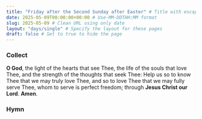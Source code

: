 ```yaml
---
title: "Friday after the Second Sunday after Easter" # Title with escaped quotes
date: 2025-05-09T00:00:00+00:00 # Use-MM-DDTHH:MM format
slug: 2025-05-09 # Clean URL using only date
layout: "days/single" # Specify the layout for these pages
draft: false # Set to true to hide the page
---
```


### Collect

**O God**, the light of the hearts that see Thee, the life of the souls that love Thee, and the strength of the thoughts that seek Thee: Help us so to know Thee that we may truly love Thee, and so to love Thee that we may fully serve Thee, whom to serve is perfect freedom; through **Jesus Christ our Lord**. **Amen**.


### Hymn